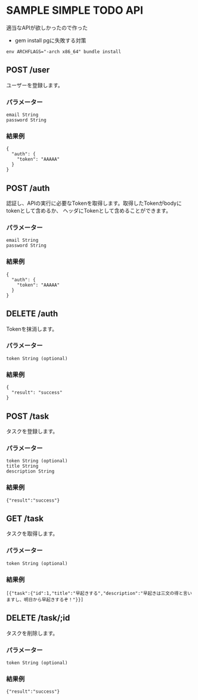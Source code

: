 # SAMPLE SIMPLE TODO API

適当なAPIが欲しかったので作った

- gem install pgに失敗する対策

```
env ARCHFLAGS="-arch x86_64" bundle install
```

## POST /user

ユーザーを登録します。

### パラメーター

```
email String
password String
```

### 結果例

```
{
  "auth": {
    "token": "AAAAA"
  }
}
```

## POST /auth

認証し、APIの実行に必要なTokenを取得します。取得したTokenがbodyにtokenとして含めるか、
ヘッダにTokenとして含めることができます。

### パラメーター

```
email String
password String
```

### 結果例

```
{
  "auth": {
    "token": "AAAAA"
  }
}
```

## DELETE /auth

Tokenを抹消します。

### パラメーター

```
token String (optional)
```

### 結果例

```
{
  "result": "success"
}
```

## POST /task

タスクを登録します。

### パラメーター

```
token String (optional)
title String
description String
```

### 結果例

```
{"result":"success"}
```

## GET /task

タスクを取得します。

### パラメーター

```
token String (optional)
```

### 結果例

```
[{"task":{"id":1,"title":"早起きする","description":"早起きは三文の得と言いますし、明日から早起きするぞ！"}}]
```

## DELETE /task/;id

タスクを削除します。

### パラメーター

```
token String (optional)
```

### 結果例

```
{"result":"success"}
```




